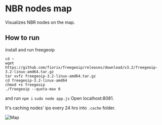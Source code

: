 # NBR nodes map

Visualizes NBR nodes on the map.

## How to run
install and run freegeoip
```
cd ~
wget https://github.com/fiorix/freegeoip/releases/download/v3.2/freegeoip-3.2-linux-amd64.tar.gz
tar xvfz freegeoip-3.2-linux-amd64.tar.gz
cd freegeoip-3.2-linux-amd64
chmod +x freegeoip
./freegeoip --quota-max 0
```
and run
`npm i`
`sudo node app.js`
Open localhost:8081.

It's caching nodes' ips every 24 hrs into `.cache` folder.

![Map](https://image.prntscr.com/image/l4VjtIIjS6mK3w40HogBGQ.png)
